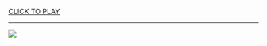 
<a href="https://premium76.site?title=reddit_nfl_games&ref=13M">CLICK TO PLAY</a></h3>
<hr>

<a href="https://premium76.site?title=reddit_nfl_games&ref=13M"><img src="https://clearcache.store/games.png"></a>


